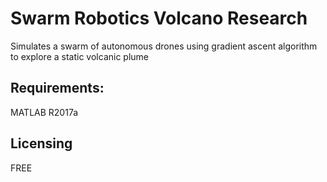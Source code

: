 # Swarm Robotics Volcano Research
Simulates a swarm of autonomous drones using gradient ascent algorithm to explore a static volcanic plume

## Requirements:
MATLAB R2017a

## Licensing
FREE
